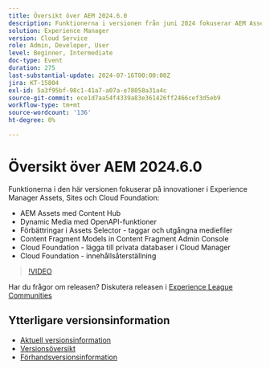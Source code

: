 ```yaml
---
title: Översikt över AEM 2024.6.0
description: Funktionerna i versionen från juni 2024 fokuserar AEM Assets med Content Hub, Dynamic Media med OpenAPI-funktioner, förbättringar av Assets-väljare - taggar och förfallna resurser, modeller för innehållsfragment i Content Fragment Admin Console, Cloud Foundation - lägga till privata databaser i Cloud Manager och Cloud Foundation - Innehållsåterställning.
solution: Experience Manager
version: Cloud Service
role: Admin, Developer, User
level: Beginner, Intermediate
doc-type: Event
duration: 275
last-substantial-update: 2024-07-16T00:00:00Z
jira: KT-15804
exl-id: 5a3f95bf-98c1-41a7-a07a-e78058a31a4c
source-git-commit: ece1d7aa54f4339a83e361426ff2466cef3d5eb9
workflow-type: tm+mt
source-wordcount: '136'
ht-degree: 0%

---
```


# Översikt över AEM 2024.6.0

Funktionerna i den här versionen fokuserar på innovationer i Experience Manager Assets, Sites och Cloud Foundation:

* AEM Assets med Content Hub
* Dynamic Media med OpenAPI-funktioner
* Förbättringar i Assets Selector - taggar och utgångna mediefiler
* Content Fragment Models in Content Fragment Admin Console
* Cloud Foundation - lägga till privata databaser i Cloud Manager
* Cloud Foundation - innehållsåterställning

>[!VIDEO](https://video.tv.adobe.com/v/3430779/?learn=on)


Har du frågor om releasen?  Diskutera releasen i [Experience League Communities](https://adobe.ly/47dj9Wj)

## Ytterligare versionsinformation

* [Aktuell versionsinformation](https://experienceleague.adobe.com/docs/experience-manager-cloud-service/content/release-notes/home.html)
* [Versionsöversikt](https://experienceleague.adobe.com/docs/experience-manager-release-information/aem-release-updates/update-releases-roadmap.html)
* [Förhandsversionsinformation](https://experienceleague.adobe.com/docs/experience-manager-cloud-service/content/release-notes/prerelease.html)

